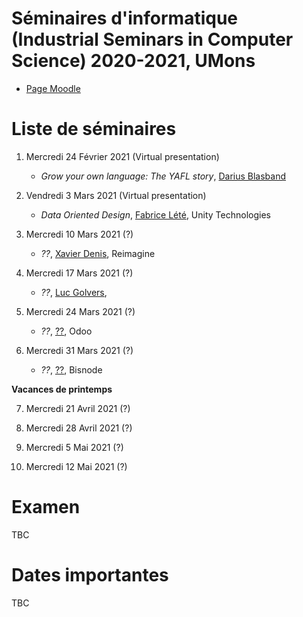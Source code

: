 # Séminaires d'informatique (Industrial Seminars in Computer Science) 2020-2021, UMons

- [Page Moodle](https://moodle.umons.ac.be/course/view.php?id=455)

# Liste de séminaires

1.	Mercredi 24 Février 2021 (Virtual presentation)

	* *Grow your own language: The YAFL story*, [Darius Blasband](https://www.dariusblasband.com/)


2.  Vendredi 3 Mars 2021 (Virtual presentation)

	* 	*Data Oriented Design*, [Fabrice Lété](https://www.linkedin.com/in/letef/?originalSubdomain=be), Unity Technologies


3.	Mercredi 10 Mars 2021 (?)

	* 	*??*, [Xavier Denis](https://www.linkedin.com/in/xavier-denis-822bb533/?originalSubdomain=be), Reimagine


4.	Mercredi 17 Mars 2021 (?)

	* 	*??*, [Luc Golvers](https://www.cepani.be/golvers-luc/), 


5.	Mercredi 24 Mars 2021 (?)

	* 	*??*, [??](??), Odoo


6.	Mercredi 31 Mars 2021 (?)

	* 	*??*, [??](??), Bisnode


**Vacances de printemps**

7.	Mercredi 21 Avril 2021 (?)

8.	Mercredi 28 Avril 2021 (?)

9. 	Mercredi 5 Mai 2021 (?)

10. Mercredi 12 Mai 2021 (?)

# Examen

TBC

# Dates importantes

TBC

